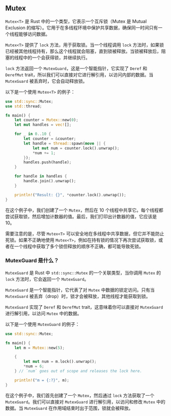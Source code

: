 ## Mutex

`Mutex<T>` 是 Rust 中的一个类型，它表示一个互斥锁（Mutex 是 Mutual Exclusion 的缩写）。它用于在多线程环境中保护共享数据，确保同一时间只有一个线程能够访问数据。

`Mutex<T>` 提供了 `lock` 方法，用于获取锁。当一个线程调用 `lock` 方法时，如果锁已经被其他线程持有，那么这个线程就会阻塞，直到锁被释放。当锁被释放后，阻塞的线程中的一个会获得锁，并继续执行。

`lock` 方法返回一个 `MutexGuard`，这是一个智能指针，它实现了 `Deref` 和 `DerefMut` trait，所以我们可以直接对它进行解引用，以访问内部的数据。当 `MutexGuard` 被丢弃时，它会自动释放锁。

以下是一个使用 `Mutex<T>` 的例子：

```rust
use std::sync::Mutex;
use std::thread;

fn main() {
    let counter = Mutex::new(0);
    let mut handles = vec![];

    for _ in 0..10 {
        let counter = &counter;
        let handle = thread::spawn(move || {
            let mut num = counter.lock().unwrap();
            *num += 1;
        });
        handles.push(handle);
    }

    for handle in handles {
        handle.join().unwrap();
    }

    println!("Result: {}", *counter.lock().unwrap());
}
```

在这个例子中，我们创建了一个 `Mutex`，然后在 10 个线程中共享它。每个线程都尝试获取锁，然后增加计数器的值。最后，我们打印出计数器的值，它应该是 10。

需要注意的是，尽管 `Mutex<T>` 可以安全地在多线程中共享数据，但它并不能防止死锁。如果不正确地使用 `Mutex<T>`，例如在持有锁的情况下再次尝试获取锁，或者在一个线程中获取了多个锁但释放的顺序不正确，都可能导致死锁。

### MutexGuard 是什么？

`MutexGuard` 是 Rust 中 `std::sync::Mutex` 的一个关联类型，当你调用 `Mutex` 的 `lock` 方法时，它会返回一个 `MutexGuard`。

`MutexGuard` 是一个智能指针，它代表了对 `Mutex` 中数据的锁定访问。只有当 `MutexGuard` 被丢弃（drop）时，锁才会被释放，其他线程才能获取到锁。

`MutexGuard` 实现了 `Deref` 和 `DerefMut` trait，这意味着你可以直接对 `MutexGuard` 进行解引用，以访问 `Mutex` 中的数据。

以下是一个使用 `MutexGuard` 的例子：

```rust
use std::sync::Mutex;

fn main() {
    let m = Mutex::new(5);

    {
        let mut num = m.lock().unwrap();
        *num = 6;
    } // `num` goes out of scope and releases the lock here.

    println!("m = {:?}", m);
}
```

在这个例子中，我们首先创建了一个 `Mutex`，然后通过 `lock` 方法获取了一个 `MutexGuard`。我们可以直接对 `MutexGuard` 进行解引用，以访问和修改 `Mutex` 中的数据。当 `MutexGuard` 在作用域结束时出于范围，锁就会被释放。